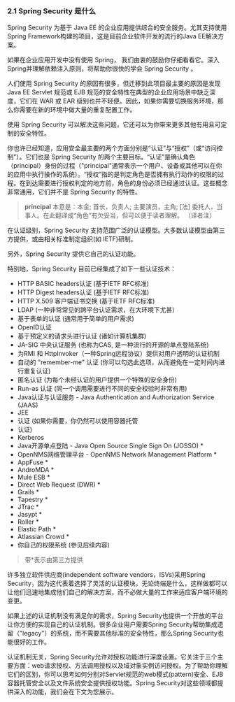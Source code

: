 ### 2.1 Spring Security 是什么 

Spring Security 为基于 Java EE 的企业应用提供综合的安全服务。尤其支持使用Spring Framework构建的项目，这是目前企业软件开发的流行的Java EE解决方案。

如果在企业应用开发中没有使用 Spring， 我们由衷的鼓励你仔细看看它。深入Spring并理解依赖注入原则，将帮助你很快的学会 Spring Security 。

人们使用 Spring Security 的原因有很多，但迁移到此项目最主要的原因是发现 Java EE Servlet 规范或 EJB 规范的安全特性在典型的企业应用场景中缺乏深度，它们在 WAR 或 EAR 级别也并不轻便。因此，如果你需要切换服务环境，那么你需要在新的环境中做大量的重复配置工作。

使用 Spring Security 可以解决这些问题，它还可以为你带来更多其他有用且可定制的安全特性。

你也许已经知道，应用安全最主要的两个方面分别是“认证”与“授权”（或“访问控制”）。它们也是 Spring Security 的两个主要目标。“认证”是确认角色（principal）身份的过程（"principal"通常表示一个用户、设备或其他可以在你的应用中执行操作的系统）。“授权”指的是判定角色是否拥有执行动作的权限的过程。在到达需要进行授权判定的地方前，角色的身份必须已经通过认证。这些概念非常通用，它们并不是 Spring Security 的特性。

> **principal** 本意是：本金; 首长，负责人; 主要演员，主角; [法] 委托人，当事人。在此翻译成“角色”有欠妥当，但可以便于读者理解。 （译者注）

在认证级别，Spring Security 支持范围广泛的认证模型。大多数认证模型由第三方提供，或由相关标准制定组织(如 IETF)研制。

另外，Spring Security 提供它自己的认证功能。

特别地，Spring Security 目前已经集成了如下一些认证技术：

* HTTP BASIC headers认证 (基于IETF RFC标准)
* HTTP Digest headers认证 (基于IETF RFC标准)
* HTTP X.509 客户端证书交换 (基于IETF RFC标准)
* LDAP (一种非常常见的跨平台认证需求，在大环境下尤甚）
* 基于表单的认证 (通常用于简单的用户需求)
* OpenID认证
* 基于预定义的请求头进行认证 (诸如计算机集群)
* JA-SIG 中央认证服务 (也称为CAS, 是一种流行的开源的单点登陆系统)
* 为RMI 和 HttpInvoker（一种Spring远程协议）提供对用户透明的认证机制
* 自动的 "remember-me" 认证 (你可以勾选此选项，从而避免在一定时间内进行重复认证)
* 匿名认证 (为每个未经认证的用户提供一个特殊的安全身份)
* Run-as 认证 (同一个调用需要进行不同的安全校验时非常有用)
* Java认证与认证服务 - Java Authentication and Authorization Service (JAAS)
* JEE
* 认证 (如果你需要，你仍然可以使用容器托管
* 认证)
* Kerberos
* Java开源单点登陆 - Java Open Source Single Sign On (JOSSO) *
* OpenNMS网络管理平台 - OpenNMS Network Management Platform *
* AppFuse *
* AndroMDA *
* Mule ESB *
* Direct Web Request (DWR) *
* Grails *
* Tapestry *
* JTrac *
* Jasypt *
* Roller *
* Elastic Path *
* Atlassian Crowd *
* 你自己的权限系统 (参见后续内容)
> 带*表示由第三方提供

许多独立软件供应商(independent software vendors，ISVs)采用Spring Security，因为这代表着选择了灵活的认证模块。无论终端是什么，这样做都可以让他们迅速地集成他们自己的解决方案，而不必做大量的工作来适应客户端环境的变更。

如果上述的认证机制没有满足你的需求，Spring Security也提供一个开放的平台让你方便的实现自己的认证机制。很多企业用户需要Spring Security帮助集成遗留（"legacy"）的系统，而不需要其他标准的安全特性，那么Spring Security也能很好的工作。

认证机制无关，Spring Security允许对授权功能进行深度设置。它关注于三个主要方面：web请求授权、方法调用授权以及域对象实例访问授权。为了帮助你理解它们的区别，你可以思考如何分别对Servlet规范的web模式(pattern)安全、EJB容器托管安全以及文件系统安全提供授权功能。Spring Security对这些领域都提供深入的功能，我们会在下文为您展示。